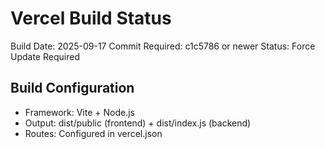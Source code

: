 # Vercel Build Status
Build Date: 2025-09-17
Commit Required: c1c5786 or newer
Status: Force Update Required

## Build Configuration
- Framework: Vite + Node.js
- Output: dist/public (frontend) + dist/index.js (backend)
- Routes: Configured in vercel.json
